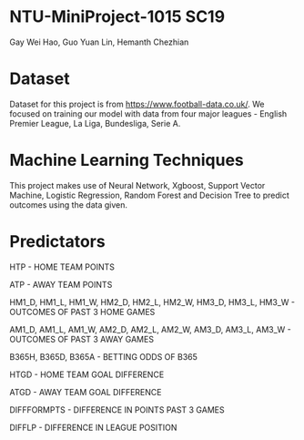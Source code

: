 # NTU-MiniProject-1015 SC19
Gay Wei Hao, Guo Yuan Lin, Hemanth Chezhian

# Dataset
Dataset for this project is from  https://www.football-data.co.uk/. We focused on training our model with data from four major leagues - English Premier League, La Liga, Bundesliga, Serie A.

# Machine Learning Techniques
This project makes use of Neural Network, Xgboost, Support Vector Machine, Logistic Regression, Random Forest and Decision Tree to predict outcomes using the data given.

# Predictators
HTP - HOME TEAM POINTS

ATP - AWAY TEAM POINTS

HM1_D, HM1_L, HM1_W, HM2_D, HM2_L, HM2_W, HM3_D, HM3_L, HM3_W - OUTCOMES OF PAST 3 HOME GAMES

AM1_D, AM1_L, AM1_W, AM2_D, AM2_L, AM2_W, AM3_D, AM3_L, AM3_W - OUTCOMES OF PAST 3 AWAY GAMES

B365H, B365D, B365A - BETTING ODDS OF B365

HTGD - HOME TEAM GOAL DIFFERENCE

ATGD - AWAY TEAM GOAL DIFFERENCE

DIFFFORMPTS - DIFFERENCE IN POINTS PAST 3 GAMES

DIFFLP - DIFFERENCE IN LEAGUE POSITION
